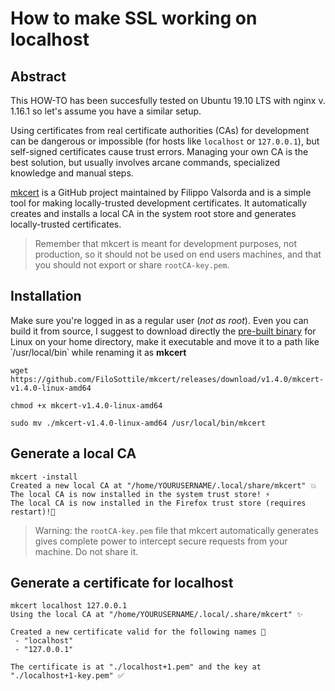# How to make SSL working on localhost ##

## Abstract ##

This HOW-TO has been succesfully tested on Ubuntu 19.10 LTS with nginx v. 1.16.1 so let's assume you have a similar setup.

Using certificates from real certificate authorities (CAs) for development can be dangerous or impossible (for hosts like `localhost` or `127.0.0.1`),  but self-signed certificates cause trust errors. Managing your own CA is the best solution, but usually involves arcane commands, specialized knowledge and manual steps.

[mkcert](https://github.com/FiloSottile/mkcert) is a GitHub project maintained by Filippo Valsorda and is a simple tool for making locally-trusted development certificates. It  automatically creates and installs a local CA in the system root store and generates locally-trusted certificates.

> Remember that mkcert is meant for development purposes, not production,  so it should not be used on end users machines, and that you should not export or share `rootCA-key.pem`.

## Installation ##

Make sure you're logged in as a regular user (_not as root_).
Even you can build it from source, I suggest to download directly the [pre-built binary](https://github.com/FiloSottile/mkcert/releases) for Linux on your home directory, make it executable and move it to a path like ՝/usr/local/bin՝  while renaming it as **mkcert**

```
wget https://github.com/FiloSottile/mkcert/releases/download/v1.4.0/mkcert-v1.4.0-linux-amd64

chmod +x mkcert-v1.4.0-linux-amd64

sudo mv ./mkcert-v1.4.0-linux-amd64 /usr/local/bin/mkcert
```
## Generate a local CA ##

```
mkcert -install
Created a new local CA at "/home/YOURUSERNAME/.local/share/mkcert" 💥
The local CA is now installed in the system trust store! ⚡️
The local CA is now installed in the Firefox trust store (requires restart)!🦊
```
> Warning: the `rootCA-key.pem` file that mkcert automatically generates gives complete power to intercept secure requests from your machine. Do not share it.

## Generate a certificate for localhost ##

```
mkcert localhost 127.0.0.1
Using the local CA at "/home/YOURUSERNAME/.local/.share/mkcert" ✨

Created a new certificate valid for the following names 📜
 - "localhost"
 - "127.0.0.1"

The certificate is at "./localhost+1.pem" and the key at "./localhost+1-key.pem" ✅
```
